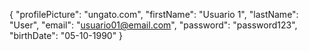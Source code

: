 {
    "profilePicture": "ungato.com",
    "firstName": "Usuario 1",
    "lastName": "User",
    "email": "usuario01@email.com",
    "password": "password123",
    "birthDate": "05-10-1990"
} 